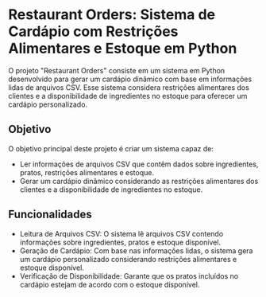 # Restaurant Orders: Sistema de Cardápio com Restrições Alimentares e Estoque em Python
O projeto "Restaurant Orders" consiste em um sistema em Python desenvolvido para gerar um cardápio dinâmico com base em informações lidas de arquivos CSV. Esse sistema considera restrições alimentares dos clientes e a disponibilidade de ingredientes no estoque para oferecer um cardápio personalizado.

## Objetivo
O objetivo principal deste projeto é criar um sistema capaz de:

- Ler informações de arquivos CSV que contêm dados sobre ingredientes, pratos, restrições alimentares e estoque.
- Gerar um cardápio dinâmico considerando as restrições alimentares dos clientes e a disponibilidade de ingredientes no estoque.
## Funcionalidades
- Leitura de Arquivos CSV: O sistema lê arquivos CSV contendo informações sobre ingredientes, pratos e estoque disponível.
- Geração de Cardápio: Com base nas informações lidas, o sistema gera um cardápio personalizado considerando restrições alimentares e estoque disponível.
- Verificação de Disponibilidade: Garante que os pratos incluídos no cardápio estejam de acordo com o estoque disponível.
